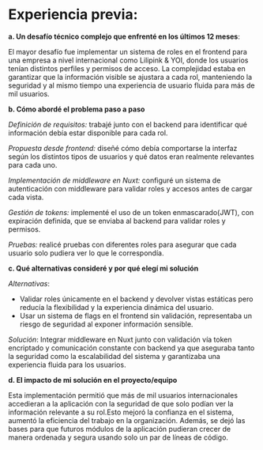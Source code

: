 # Experiencia previa:

**a. Un desafío técnico complejo que enfrenté en los últimos 12 meses**:

El mayor desafío fue implementar un sistema de roles en el frontend para una empresa a nivel internacional como Lilipink & YOI, donde los usuarios tenían distintos perfiles y permisos de acceso. 
La complejidad estaba en garantizar que la información visible se ajustara a cada rol, manteniendo la seguridad y al mismo tiempo una experiencia de usuario fluida para más de mil usuarios.

**b. Cómo abordé el problema paso a paso**

*Definición de requisitos:* trabajé junto con el backend para identificar qué información debía estar disponible para cada rol.

*Propuesta desde frontend:* diseñé cómo debía comportarse la interfaz según los distintos tipos de usuarios y qué datos eran realmente relevantes para cada uno.

*Implementación de middleware en Nuxt:* configuré un sistema de autenticación con middleware para validar roles y accesos antes de cargar cada vista.

*Gestión de tokens:* implementé el uso de un token enmascarado(JWT), con expiración definida, que se enviaba al backend para validar roles y permisos.

*Pruebas:* realicé pruebas con diferentes roles para asegurar que cada usuario solo pudiera ver lo que le correspondía.

**c. Qué alternativas consideré y por qué elegí mi solución**

*Alternativas*: 
* Validar roles únicamente en el backend y devolver vistas estáticas pero reducía la flexibilidad y la experiencia dinámica del usuario.
* Usar un sistema de flags en el frontend sin validación, representaba un riesgo de seguridad al exponer información sensible.

*Solución*:
Integrar middleware en Nuxt junto con validación vía token encriptado y comunicación constante con backend ya que aseguraba tanto la seguridad como la escalabilidad del sistema y garantizaba una experiencia fluida para los usuarios.

**d. El impacto de mi solución en el proyecto/equipo**

Esta implementación permitió que más de mil usuarios internacionales accedieran a la aplicación con la seguridad de que solo podían ver la información relevante a su rol.Esto mejoró la confianza en el sistema, aumentó la eficiencia del trabajo en la organización. Además, se dejó las bases para que futuros módulos de la aplicación pudieran crecer de manera ordenada y segura usando solo un par de líneas de código.